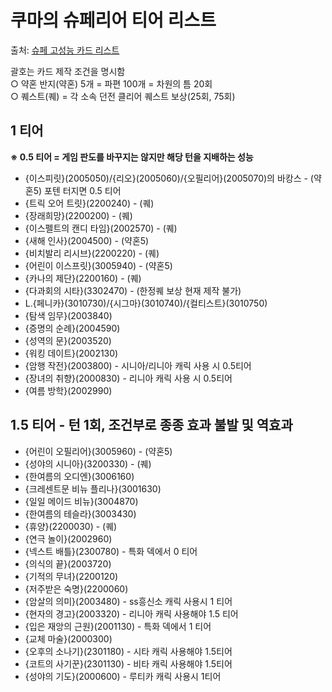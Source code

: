 # 쿠마의 슈페리어 티어 리스트
출처: <a href="https://game.naver.com/lounge/kanatales/board/detail/3815193" target="_blank">슈페 고성능 카드 리스트</a>  

괄호는 카드 제작 조건을 명시함  
○ 약혼 반지(약혼) 5개 = 파편 100개 = 차원의 틈 20회  
○ 퀘스트(퀘) = 각 소속 던전 클리어 퀘스트 보상(25회, 75회)  

## 1 티어
**※ 0.5 티어 = 게임 판도를 바꾸지는 않지만 해당 턴을 지배하는 성능**

* {이스피릿}(2005050)/{리오}(2005060)/{오필리어}(2005070)의 바캉스 - (약혼5) 포텐 터지면 0.5 티어
* {트릭 오어 트릿}(2200240) - (퀘)
* {장래희망}(2200200) - (퀘)
* {이스펠트의 캔디 타임}(2002570) - (퀘)
* {새해 인사}(2004500) - (약혼5)
* {비치발리 리시브}(2200220) - (퀘)
* {어린이 이스프릿}(3005940) - (약혼5)
* {카나의 제단}(2200160) - (퀘)
* {다과회의 시타}(3302470) - (한정퀘 보상 현재 제작 불가)
* L.{페니카}(3010730)/{시그마}(3010740)/{컬티스트}(3010750)
* {탐색 임무}(2003840)
* {증명의 순례}(2004590)
* {성역의 문}(2003520)
* {워킹 데이트}(2002130)
* {암행 작전}(2003800) - 시니아/리니아 캐릭 사용 시 0.5티어
* {장녀의 취향}(2000830) - 리니아 캐릭 사용 시 0.5티어
* {여름 방학}(2002990)

## 1.5 티어 - 턴 1회, 조건부로 종종 효과 불발 및 역효과
* {어린이 오필리어}(3005960) - (약혼5)
* {성야의 시니아}(3200330) - (퀘)
* {한여름의 오디엔}(3006160)
* {크레센트문 비뉴 플리나}(3001630)
* {일일 메이드 비뉴}(3004870)
* {한여름의 테슬라}(3003430)
* {휴양}(2200030) - (퀘)
* {연극 놀이}(2002960)
* {넥스트 배틀}(2300780) - 특화 덱에서 0 티어
* {의식의 끝}(2003720)
* {기적의 무녀}(2200120)
* {저주받은 숙명}(2200060)
* {암살의 의미}(2003480) - ss흥신소 캐릭 사용시 1 티어
* {현자의 경고}(2003320) - 리니아 캐릭 사용해야 1.5 티어
* {입은 재앙의 근원}(2001130) - 특화 덱에서 1 티어
* {교체 마술}(2000300)
* {오후의 소나기}(2301180) - 시타 캐릭 사용해야 1.5티어
* {코트의 사기꾼}(2301130) - 비타 캐릭 사용해야 1.5티어
* {성야의 기도}(2000600) - 루티카 캐릭 사용시 1티어